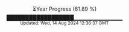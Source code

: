<p align="center">
⏳Year Progress (61.89 %) <br>
██████████████████▁▁▁▁▁▁▁▁▁▁▁▁ <br>
<sub>Updated: Wed, 14 Aug 2024 12:36:37 GMT</sub>
</p>

